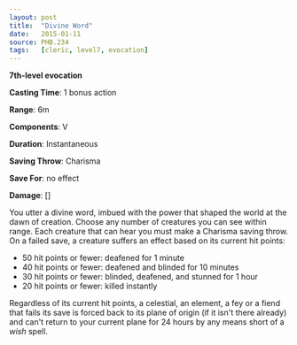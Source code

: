 ```yaml
---
layout: post
title:  "Divine Word"
date:   2015-01-11
source: PHB.234
tags:   [cleric, level7, evocation]
---
```


**7th-level evocation**

**Casting Time**: 1 bonus action

**Range**: 6m

**Components**: V

**Duration**: Instantaneous

**Saving Throw**: Charisma

**Save For**: no effect

**Damage**: []

You utter a divine word, imbued with the power that shaped the world at the dawn of creation. Choose any number of creatures you can see within range. Each creature that can hear you must make a Charisma saving throw. On a failed save, a creature suffers an effect based on its current hit points:

* 50 hit points or fewer: deafened for 1 minute
* 40 hit points or fewer: deafened and blinded for 10 minutes
* 30 hit points or fewer: blinded, deafened, and stunned for 1 hour
* 20 hit points or fewer: killed instantly

Regardless of its current hit points, a celestial, an element, a fey or a fiend that fails its save is forced back to its plane of origin (if it isn't there already) and can't return to your current plane for 24 hours by any means short of a _wish_ spell.
